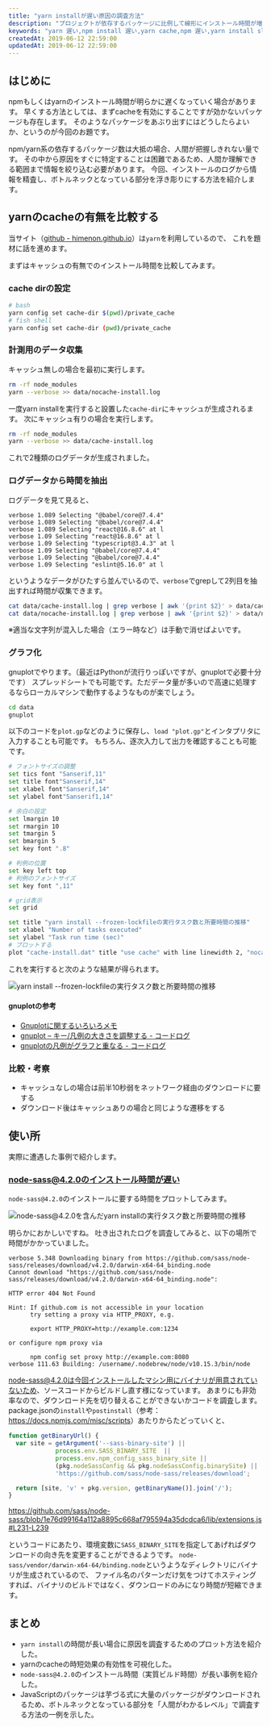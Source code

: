 ```yaml
---
title: "yarn installが遅い原因の調査方法"
description: "プロジェクトが依存するパッケージに比例して線形にインストール時間が増えていることが期待します。"
keywords: "yarn 遅い,npm install 遅い,yarn cache,npm 遅い,yarn install slow,yarn install no cache,yarn slow,yarn cache dir,yarn install cache,npm install 高速化,yarn,npm,install,slow,cache,キャッシュ,計測,遅い"
createdAt: 2019-06-12 22:59:00
updatedAt: 2019-06-12 22:59:00
---
```


## はじめに

npmもしくはyarnのインストール時間が明らかに遅くなっていく場合があります。
早くする方法としては、まずcacheを有効にすることですが効かないパッケージも存在します。
そのようなパッケージをあぶり出すにはどうしたらよいか、というのが今回のお題です。

npm/yarn系の依存するパッケージ数は大抵の場合、人間が把握しきれない量です。
その中から原因をすぐに特定することは困難であるため、人間か理解できる範囲まで情報を絞り込む必要があります。
今回、インストールのログから情報を精査し、ボトルネックとなっている部分を浮き彫りにする方法を紹介します。

## yarnのcacheの有無を比較する

当サイト（[github - himenon.github.io](https://github.com/Himenon/himenon.github.io)）は`yarn`を利用しているので、
これを題材に話を進めます。

まずはキャッシュの有無でのインストール時間を比較してみます。

### cache dirの設定

```bash
# bash
yarn config set cache-dir $(pwd)/private_cache
# fish shell
yarn config set cache-dir (pwd)/private_cache
```

### 計測用のデータ収集

キャッシュ無しの場合を最初に実行します。

```bash
rm -rf node_modules
yarn --verbose >> data/nocache-install.log
```

一度yarn installを実行すると設置した`cache-dir`にキャッシュが生成されるます。
次にキャッシュ有りの場合を実行します。

```bash
rm -rf node_modules
yarn --verbose >> data/cache-install.log
```

これで2種類のログデータが生成されました。

### ログデータから時間を抽出

ログデータを見て見ると、

```
verbose 1.089 Selecting "@babel/core@7.4.4" 
verbose 1.089 Selecting "@babel/core@7.4.4" 
verbose 1.089 Selecting "react@16.8.6" at l
verbose 1.09 Selecting "react@16.8.6" at l
verbose 1.09 Selecting "typescript@3.4.3" at l
verbose 1.09 Selecting "@babel/core@7.4.4" 
verbose 1.09 Selecting "@babel/core@7.4.4" 
verbose 1.09 Selecting "eslint@5.16.0" at l
```

というようなデータがひたすら並んでいるので、`verbose`でgrepして2列目を抽出すれば時間が収集できます。

```bash
cat data/cache-install.log | grep verbose | awk '{print $2}' > data/cache-install.dat
cat data/nocache-install.log | grep verbose | awk '{print $2}' > data/nocache-install.dat
```

※適当な文字列が混入した場合（エラー時など）は手動で消せばよいです。

### グラフ化

gnuplotでやります。（最近はPythonが流行りっぽいですが、gnuplotで必要十分です）
スプレッドシートでも可能です。ただデータ量が多いので高速に処理するならローカルマシンで動作するようなものが楽でしょう。

```bash
cd data
gnuplot
```

以下のコードを`plot.gp`などのように保存し、`load "plot.gp"`とインタプリタに入力することも可能です。
もちろん、逐次入力して出力を確認することも可能です。

```bash
# フォントサイズの調整
set tics font "Sanserif,11" 
set title font"Sanserif,14"
set xlabel font"Sanserif,14"
set ylabel font"Sanserif1,14"

# 余白の設定
set lmargin 10
set rmargin 10
set tmargin 5
set bmargin 5
set key font ".8"

# 判例の位置
set key left top
# 判例のフォントサイズ
set key font ",11"

# grid表示
set grid

set title "yarn install --frozen-lockfileの実行タスク数と所要時間の推移"
set xlabel "Number of tasks executed"
set ylabel "Task run time (sec)"
# プロットする
plot "cache-install.dat" title "use cache" with line linewidth 2, "nocache-install.dat" title "no cache" with line linewidth 2

```

これを実行すると次のような結果が得られます。

![yarn install --frozen-lockfileの実行タスク数と所要時間の推移](./images/yarn-install-time.svg)

#### gnuplotの参考

* [Gnuplotに関するいろいろメモ](http://www.eng.kagawa-u.ac.jp/~haruna/memo/gnuplot/gnutips.html)
* [gnuplot – キー/凡例の大きさを調整する \- コードログ](https://codeday.me/jp/qa/20190121/169312.html)
* [gnuplotの凡例がグラフと重なる \- コードログ](https://codeday.me/jp/qa/20190121/170005.html)

### 比較・考察

* キャッシュなしの場合は前半10秒弱をネットワーク経由のダウンロードに要する
* ダウンロード後はキャッシュありの場合と同じような遷移をする

## 使い所

実際に遭遇した事例で紹介します。

### node-sass@4.2.0のインストール時間が遅い

`node-sass@4.2.0`のインストールに要する時間をプロットしてみます。

![node-sass@4.2.0を含んだyarn installの実行タスク数と所要時間の推移](./images/yarn-install-with-node-sass-time.svg)

明らかにおかしいですね。
吐き出されたログを調査してみると、以下の場所で時間がかかっていました。

```
verbose 5.348 Downloading binary from https://github.com/sass/node-sass/releases/download/v4.2.0/darwin-x64-64_binding.node
Cannot download "https://github.com/sass/node-sass/releases/download/v4.2.0/darwin-x64-64_binding.node": 

HTTP error 404 Not Found

Hint: If github.com is not accessible in your location
      try setting a proxy via HTTP_PROXY, e.g. 

      export HTTP_PROXY=http://example.com:1234

or configure npm proxy via

      npm config set proxy http://example.com:8080
verbose 111.63 Building: /username/.nodebrew/node/v10.15.3/bin/node
```

node-sass@4.2.0は今回インストールしたマシン用にバイナリが用意されていないため、ソースコードからビルドし直す様になっています。
あまりにも非効率なので、ダウンロード先を切り替えることができないかコードを調査します。
package.jsonの`install`や`postinstall`（参考：<https://docs.npmjs.com/misc/scripts>）あたりからたどっていくと、

```javascript
function getBinaryUrl() {
  var site = getArgument('--sass-binary-site') ||
             process.env.SASS_BINARY_SITE  ||
             process.env.npm_config_sass_binary_site ||
             (pkg.nodeSassConfig && pkg.nodeSassConfig.binarySite) ||
             'https://github.com/sass/node-sass/releases/download';

  return [site, 'v' + pkg.version, getBinaryName()].join('/');
}
```

https://github.com/sass/node-sass/blob/1e76d99164a112a8895c668af795594a35dcdca6/lib/extensions.js#L231-L239

というコードにあたり、環境変数に`SASS_BINARY_SITE`を指定してあげればダウンロードの向き先を変更することができるようです。
`node-sass/vendor/darwin-x64-64/binding.node`というようなディレクトリにバイナリが生成されているので、
ファイル名のパターンだけ気をつけてホスティングすれば、バイナリのビルドではなく、ダウンロードのみになり時間が短縮できます。

## まとめ

* `yarn install`の時間が長い場合に原因を調査するためのプロット方法を紹介した。
* yarnのcacheの時短効果の有効性を可視化した。
* `node-sass@4.2.0`のインストール時間（実質ビルド時間）が長い事例を紹介した。
* JavaScriptのパッケージは芋づる式に大量のパッケージがダウンロードされるため、ボトルネックとなっている部分を「人間がわかるレベル」で調査する方法の一例を示した。
